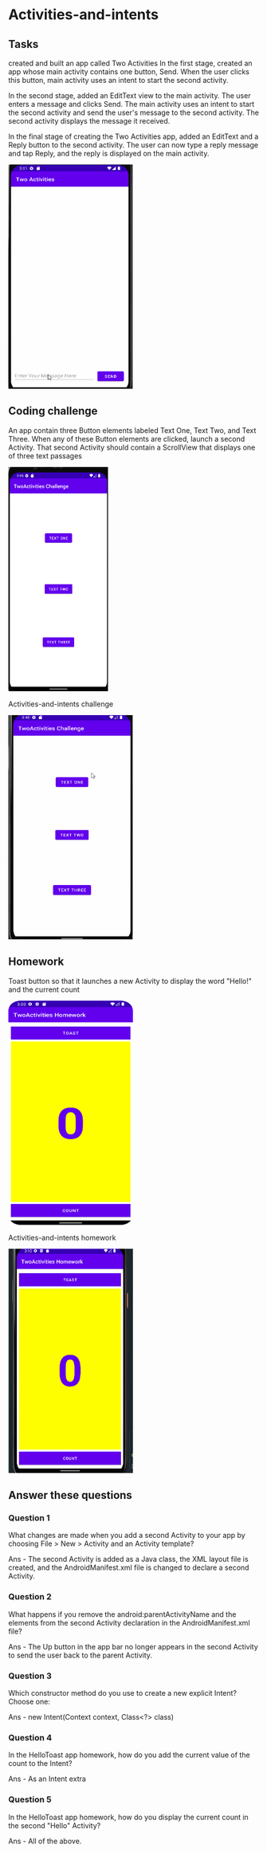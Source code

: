 # Activities-and-intents

## Tasks

created and built an app called Two Activities 
In the first stage,  created an app whose main activity contains one button, Send. When the user clicks this button, main activity 
uses an intent to start the second activity.

In the second stage, added an EditText view to the main activity. The user enters a message and clicks Send. The main activity uses
an intent to start the second activity and send the user's message to the second activity. The second activity displays the message it received.

In the final stage of creating the Two Activities app, added an EditText and a Reply button to the second activity. The user can now type a reply message and 
tap Reply, and the reply is displayed on the main activity.

<img src="screenshots/twoActivities.gif" width="250" height="450">

##  Coding challenge

An app contain three Button elements labeled Text One, Text Two, and Text Three. When any of these Button elements are clicked, launch a second Activity.
That second Activity should contain a ScrollView that displays one of three text passages 

<img src="screenshots/twoActivities%20challenge.png" width="200" height="450">

Activities-and-intents challenge

<img src="screenshots/twoActivities%20challenge.gif" width="250" height="450">

## Homework

Toast button so that it launches a new Activity to display the word "Hello!" and the current count

<img src="screenshots/TwoActivities%20Homework.png" width="250" height="450">

Activities-and-intents homework

<img src="screenshots/twoActivities%20homework.gif" width="250" height="450">

## Answer these questions

### Question 1
What changes are made when you add a second Activity to your app by choosing File > New > Activity and an Activity template?

Ans - The second Activity is added as a Java class, the XML layout file is created, and the AndroidManifest.xml file is changed to declare a second Activity.

### Question 2
What happens if you remove the android:parentActivityName and the <meta-data> elements from the second Activity declaration in the AndroidManifest.xml file? 
  
Ans - The Up button in the app bar no longer appears in the second Activity to send the user back to the parent Activity.
  
### Question 3
Which constructor method do you use to create a new explicit Intent? Choose one:
  
Ans - new Intent(Context context, Class<?> class)

### Question 4
In the HelloToast app homework, how do you add the current value of the count to the Intent? 

Ans - As an Intent extra

### Question 5
In the HelloToast app homework, how do you display the current count in the second "Hello" Activity?

Ans - All of the above.



